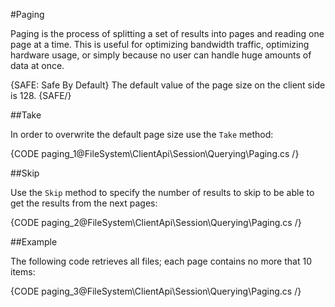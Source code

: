 #Paging

Paging is the process of splitting a set of results into pages and reading one page at a time. This is useful for optimizing bandwidth traffic, optimizing hardware usage, or simply because no user can handle huge amounts of data at once.

{SAFE: Safe By Default}
The default value of the page size on the client side is 128.
{SAFE/}

##Take

In order to overwrite the default page size use the `Take` method:

{CODE paging_1@FileSystem\ClientApi\Session\Querying\Paging.cs /}

##Skip

Use the `Skip` method to specify the number of results to skip to be able to get the results from the next pages:

{CODE paging_2@FileSystem\ClientApi\Session\Querying\Paging.cs /}

##Example

The following code retrieves all files; each page contains no more that 10 items:

{CODE paging_3@FileSystem\ClientApi\Session\Querying\Paging.cs /}